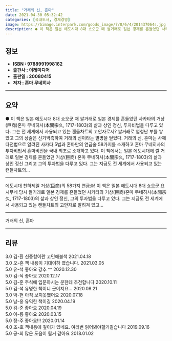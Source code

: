 ```yaml
---
title: "거래의 신, 혼마"
date: 2021-04-30 05:32:42
categories: [국내도서, 경제경영]
image: https://bimage.interpark.com/goods_image/7/0/6/4/201437064s.jpg
description: ● 이 책은 일본 에도시대 8대 쇼오군 때 쌀거래로 일본 경제를 흔들었던 사카타의 거상(巨商)혼마 무네히사(本間宗久, 1717-1803)의 삶과 상인 정신, 투자비법을 다루고 있다. 그는 전 세계에서 사용되고 있는 캔들차트의 고안자로서? 쌀거래로 엄청난 부를 쌓았고 그의 상술은 신기막
---
```


## **정보**

- **ISBN : 9788991998162**
- **출판사 : 이레미디어**
- **출판일 : 20080415**
- **저자 : 혼마 무네히사**

------



## **요약**

●  이 책은 일본 에도시대 8대 쇼오군 때 쌀거래로 일본 경제를 흔들었던 사카타의 거상(巨商)혼마 무네히사(本間宗久, 1717-1803)의 삶과 상인 정신, 투자비법을 다루고 있다. 그는 전 세계에서 사용되고 있는 캔들차트의 고안자로서? 쌀거래로 엄청난 부를 쌓았고 그의 상술은 신기막측하여 거래의 신이라는 별명을 얻었다. 거래의 신, 혼마는 사께다전법으로 알려진 사카타 5법과 혼마만의 연금술 58가지를 소개하고 혼마 무네히사의 투자비법서 혼마비전을 국내 최초로 소개하고 있다. 이 책에서는 일본 에도시대에 쌀 거래로 일본 경제를 흔들었던 거상(巨商) 혼마 무네히사(本間宗久, 1717-1803)의 삶과 상인 정신 그리고 그의 투자법을 다루고 있다. 그는 지금도 전 세계에서 사용되고 있는 캔들차트의...

------

에도시대 천하제일 거상(巨商)의 58가지 연금술!  이 책은 일본 에도시대 8대 쇼오군 요시무네 당시 쌀거래로 일본 경제를 흔들었던 사카타의 거상(巨商)혼마 무네히사(本間宗久, 1717-1803)의 삶과 상인 정신, 그의 투자법을 다루고 있다. 그는 지금도 전 세계에서 사용되고 있는 캔들차트의 고안자로 알려져 있고... 

------


거래의 신, 혼마 

------


## **리뷰** 

3.0 김-환 신중함이란  고민해볼책 2021.04.18 <br/>3.0 오-훈 책 내용이 기대이하 였습니다.  2021.03.05 <br/>5.0 유-석 좋아요 
강추 ^^ 2020.12.30 <br/>5.0 김-식 좋아요 2020.12.17 <br/>5.0 김-훈 주식에 입문하시는 분한테 추천합니다 2020.10.11 <br/>5.0 김-석 유명한 책이니 굿이지요... 2020.08.21 <br/>3.0 박-현 아직 보지못했어요 2020.07.18 <br/>5.0 남-웅 유익한 책이길 2020.04.19 <br/>5.0 김-준 좋아요 2020.04.19 <br/>5.0 이-룡 좋아요 2020.03.15 <br/>5.0 정-주 좋아요!!! 2020.01.14 <br/>4.0 조-호 책내용에 깊이가 있네요.  여러번 읽어봐야할거같습니다 2019.09.16 <br/>5.0 공-희 많은 도움이 될거 같아요 2018.01.02 <br/>